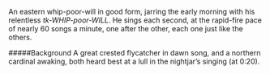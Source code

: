 An eastern whip-poor-will in good form, jarring the early morning with his relentless _tk-WHIP-poor-WILL_. He sings each second, at the rapid-fire pace of nearly 60 songs a minute, one after the other, each one just like the others. 

#####Background
A great crested flycatcher in dawn song, and a northern cardinal awaking, both heard best at a lull in the nightjar’s singing (at 0:20).

